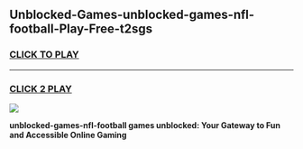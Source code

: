 
## Unblocked-Games-unblocked-games-nfl-football-Play-Free-t2sgs
<h3>
<a href="https://premium76.site?title=unblocked-games-nfl-football&ref=17A">CLICK TO PLAY</a></h3>
<hr>

<h3>
<a href="https://premium76.site?title=unblocked-games-nfl-football&ref=17A">CLICK 2 PLAY</a>
  
</h3>

<a href="https://premium76.site?title=unblocked-games-nfl-football&ref=17A"><img src="https://clearcache.store/games.png"></a>


**unblocked-games-nfl-football games unblocked: Your Gateway to Fun and Accessible Online Gaming**
